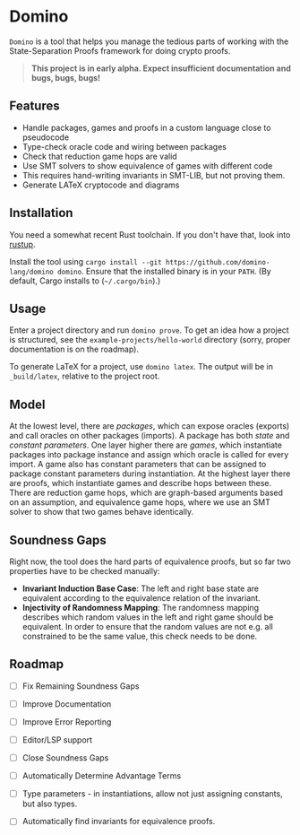 # Domino

`Domino` is a tool that helps you manage the tedious parts of working with the State-Separation Proofs framework for doing crypto proofs.

> **This project is in early alpha. Expect insufficient documentation and  bugs, bugs, bugs!**

## Features

- Handle packages, games and proofs in a custom language close to pseudocode
- Type-check oracle code and wiring between packages
- Check that reduction game hops are valid
- Use SMT solvers to show equivalence of games with different code
- This requires hand-writing invariants in SMT-LIB, but not proving them.
- Generate LATeX cryptocode and diagrams

## Installation

You need a somewhat recent Rust toolchain. If you don't have that, look into [rustup].

Install the tool using `cargo install --git https://github.com/domino-lang/domino domino`. 
Ensure that the installed binary is in your `PATH`. (By default, Cargo installs to (`~/.cargo/bin`).)

## Usage

Enter a project directory and run `domino prove`. 
To get an idea how a project is structured, see the `example-projects/hello-world` directory (sorry, proper documentation is on the roadmap).

To generate LaTeX for a project, use `domino latex`. The output will be in `_build/latex`, relative to the project root.

## Model

At the lowest level, there are _packages_, which can expose oracles (exports) and call oracles on other packages (imports). A package has both _state_ and _constant parameters_. One layer higher there are _games_, which instantiate packages into package instance and assign which oracle is called for every import. A game also has constant parameters that can be assigned to package constant parameters during instantiation. At the highest layer there are proofs, which instantiate games and describe hops between these. There are reduction game hops, which are graph-based arguments based on an assumption, and equivalence game hops, where we use an SMT solver to show that two games behave identically.

## Soundness Gaps

Right now, the tool does the hard parts of equivalence proofs, but so far two properties have to be checked manually:

- **Invariant Induction Base Case**: The left and right base state are equivalent according to the equivalence relation of the invariant.
- **Injectivity of Randomness Mapping**: The randomness mapping describes which random values in the left and right game should be equivalent. In order to ensure that the random values are not e.g. all constrained to be the same value, this check needs to be done.

## Roadmap

- [ ] Fix Remaining Soundness Gaps
- [ ] Improve Documentation
- [ ] Improve Error Reporting
- [ ] Editor/LSP support
- [ ] Close Soundness Gaps
- [ ] Automatically Determine Advantage Terms
- [ ] Type parameters - in instantiations, allow not just assigning constants, but also types.
- [ ] Automatically find invariants for equivalence proofs.


[rustup]: https://rustup.rs/

